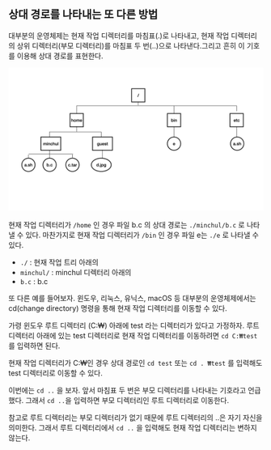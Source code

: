 ## 상대 경로를 나타내는 또 다른 방법
대부분의 운영체제는 현재 작업 디렉터리를 마침표(.)로 나타내고, 현재 작업 디렉터리의 상위 디렉터리(부모 디렉터리)를 마침표 두 번(..)으로 나타낸다.그리고 흔히 이 기호를 이용해 상대 경로를 표현한다.

![디렉토리.001.jpeg](<images/디렉토리.001.jpeg>)

현재 작업 디렉터리가 `/home` 인 경우 파일 b.c 의 상대 경로는 `./minchul/b.c` 로 나타낼 수 있다. 마찬가지로 현재 작업 디렉터리가 `/bin` 인 경우 파일 e는 `./e` 로 나타낼 수 있다.

- `./` : 현재 작업 트리 아래의
- `minchul/` : minchul 디렉터리 아래의
- `b.c` : b.c


또 다른 예를 들어보자. 윈도우, 리눅스, 유닉스, macOS 등 대부분의 운영체제에서는 cd(change directory) 명령을 통해 현재 작업 디렉터리를 이동할 수 있다.

가령 윈도우 루트 디렉터리 (C:₩) 아래에 test 라는 디렉터리가 있다고 가정하자. 루트 디렉터리 아래에 있는 test 디렉터리로 현재 작업 디렉터리를 이동하려면 `cd C:₩test` 를 입력하면 된다.

현재 작업 디렉터리가 C:₩인 경우 상대 경로인 `cd test` 또는 `cd . ₩test` 를 입력해도 test 디렉터리로 이동할 수 있다.

이번에는 `cd ..` 을 보자. 앞서 마침표 두 번은 부모 디렉터리를 나타내는 기호라고 언급했다. 그래서 `cd ..`을 입력하면 부모 디렉터리인 루트 디렉터리로 이동한다.

참고로 루트 디렉터리는 부모 디렉터리가 없기 때문에 루트 디렉터리의 ..은 자기 자신을 의미한다. 그래서 루트 디렉터리에서 `cd ..` 을 입력해도 현재 작업 디렉터리는 변하지 않는다.